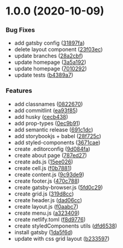 # 1.0.0 (2020-10-09)


### Bug Fixes

* add gatsby config ([31897fa](https://github.com/bromso/school-projects/commit/31897fafa0c09ada08d975f8ac031ff9942d5f9c))
* delete layout component ([23f03ec](https://github.com/bromso/school-projects/commit/23f03ec4dce669ce9909121d8ddfe8244f0d94e9))
* update branches ([28a2cbf](https://github.com/bromso/school-projects/commit/28a2cbf0cb43f08f566491df4fbed79f05f64c19))
* update homepage ([3a5a192](https://github.com/bromso/school-projects/commit/3a5a192d2b416170748109c5ee6caed072dba75a))
* update homepage ([7010292](https://github.com/bromso/school-projects/commit/70102927e6509534e953373ef0cc608239e55ddd))
* update tests ([b4389a7](https://github.com/bromso/school-projects/commit/b4389a77b349a1a2fb5267fbd8425bae98b31a5a))


### Features

* add classnames ([0822670](https://github.com/bromso/school-projects/commit/0822670227accf6dbc76bd472d4ee07050e18ee4))
* add commitlint ([ea93f85](https://github.com/bromso/school-projects/commit/ea93f85daffb48156946e2211bb7f4a6d5bcf165))
* add husky ([cecb438](https://github.com/bromso/school-projects/commit/cecb4380844ba3f2c62b500d0a725e1344254bc7))
* add prop-types ([0ec9b91](https://github.com/bromso/school-projects/commit/0ec9b91abcd1562aabb1552b1050b2abbf9e1130))
* add semantic release ([691c1dc](https://github.com/bromso/school-projects/commit/691c1dc3a77bedc3a0651b134f5d8d82f3fe0a5e))
* add storybookjs + babel ([28f725c](https://github.com/bromso/school-projects/commit/28f725c201ded4dc6abff1813e82f09cba77c5ff))
* add styled-components ([3671cae](https://github.com/bromso/school-projects/commit/3671cae184b9a8cf11072815c65ff27deee6aade))
* create .editorconfig ([9d084fa](https://github.com/bromso/school-projects/commit/9d084fabe3431b4296d1a7a4bebe61b93a05952a))
* create about page ([787ed27](https://github.com/bromso/school-projects/commit/787ed27955a0feff87d68fc31dcd0b12717abbd0))
* create ads.js ([15ee026](https://github.com/bromso/school-projects/commit/15ee0260e1ce0aeba896fcc34853cbd69b7b77e1))
* create cell.js ([f0b7881](https://github.com/bromso/school-projects/commit/f0b78813830a77bb171cdea805081208d7bcdb38))
* create content.js ([9c93de9](https://github.com/bromso/school-projects/commit/9c93de93d77d353a4cc138c9519543a1a64bbf8b))
* create footer.js ([470c788](https://github.com/bromso/school-projects/commit/470c788177985f73f00e0041280dd2b209d04aab))
* create gatsby-browser.js ([5fd0c29](https://github.com/bromso/school-projects/commit/5fd0c2939eae282250db4875a3fab7407f54618d))
* create grid.js ([319d8cc](https://github.com/bromso/school-projects/commit/319d8cc3ffa9f2bd9aae4c7cd54cb6b67bd346eb))
* create header.js ([dad06cc](https://github.com/bromso/school-projects/commit/dad06cca97242f9efd7fa813a0f1264cad70ddda))
* create layout.js ([f0aabc7](https://github.com/bromso/school-projects/commit/f0aabc7b31d8756ff9fa92dd8bb35a930a303cd9))
* create menu.js ([a323409](https://github.com/bromso/school-projects/commit/a32340982e9f0d593b4dcd5099fa26c48bb97b85))
* create netlify.toml ([f8d9776](https://github.com/bromso/school-projects/commit/f8d9776d092e01e44db865ee5343af78d347f9c7))
* create styledComponents utils ([dfd6538](https://github.com/bromso/school-projects/commit/dfd65387622420038f69c9da25821f12c6b2d5f5))
* install gatsby ([1da5f6d](https://github.com/bromso/school-projects/commit/1da5f6d58c55987091263eb9888da7752b0df9d8))
* update with css grid layout ([b233597](https://github.com/bromso/school-projects/commit/b2335979d2c105e7387d6bf698c5ed2428f32641))
